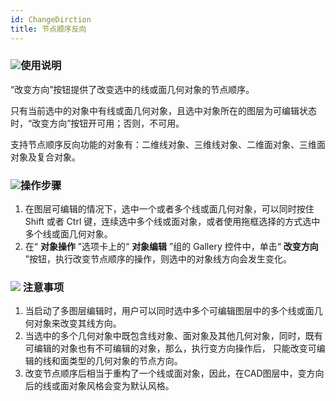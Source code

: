 ```yaml
---
id: ChangeDirction
title: 节点顺序反向  
---  
```

### ![](../../../img/read.gif)使用说明

“改变方向”按钮提供了改变选中的线或面几何对象的节点顺序。

只有当前选中的对象中有线或面几何对象，且选中对象所在的图层为可编辑状态时，“改变方向”按钮开可用；否则，不可用。

支持节点顺序反向功能的对象有：二维线对象、三维线对象、二维面对象、三维面对象及复合对象。

### ![](../../../img/read.gif)操作步骤

1. 在图层可编辑的情况下，选中一个或者多个线或面几何对象，可以同时按住 Shift 或者 Ctrl 键，连续选中多个线或面对象，或者使用拖框选择的方式选中多个线或面几何对象。
2. 在“ **对象操作** ”选项卡上的“ **对象编辑** ”组的 Gallery 控件中，单击“ **改变方向** ”按钮，执行改变节点顺序的操作，则选中的对象线方向会发生变化。

### ![](../../../img/note.png) 注意事项

1. 当启动了多图层编辑时，用户可以同时选中多个可编辑图层中的多个线或面几何对象来改变其线方向。
2. 当选中的多个几何对象中既包含线对象、面对象及其他几何对象，同时，既有可编辑的对象也有不可编辑的对象，那么，执行变方向操作后， 只能改变可编辑的线和面类型的几何对象的节点方向。
3. 改变节点顺序后相当于重构了一个线或面对象，因此，在CAD图层中，变方向后的线或面对象风格会变为默认风格。

